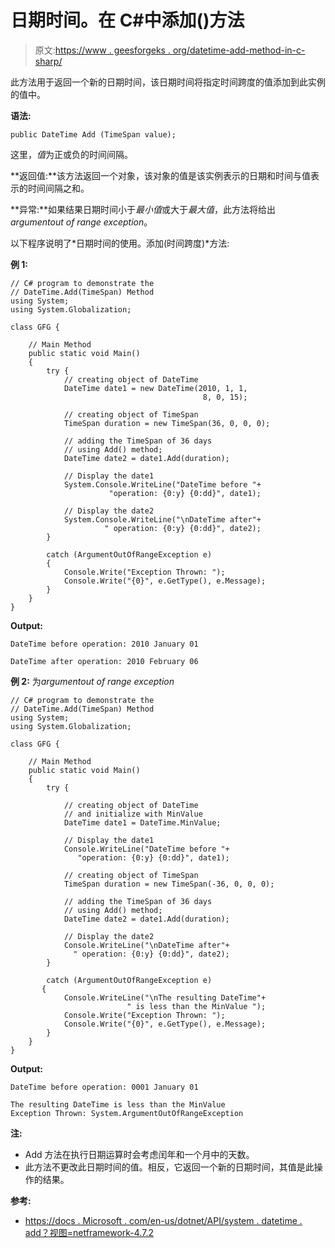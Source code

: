 # 日期时间。在 C#中添加()方法

> 原文:[https://www . geesforgeks . org/datetime-add-method-in-c-sharp/](https://www.geeksforgeeks.org/datetime-add-method-in-c-sharp/)

此方法用于返回一个新的日期时间，该日期时间将指定时间跨度的值添加到此实例的值中。

**语法:**

```
public DateTime Add (TimeSpan value);
```

这里，*值*为正或负的时间间隔。

**返回值:**该方法返回一个对象，该对象的值是该实例表示的日期和时间与值表示的时间间隔之和。

**异常:**如果结果日期时间小于*最小值*或大于*最大值*，此方法将给出*argumentout of range exception*。

以下程序说明了*日期时间的使用。添加(时间跨度)*方法:

**例 1:**

```
// C# program to demonstrate the
// DateTime.Add(TimeSpan) Method
using System;
using System.Globalization;

class GFG {

    // Main Method
    public static void Main()
    {
        try {
            // creating object of DateTime
            DateTime date1 = new DateTime(2010, 1, 1,
                                           8, 0, 15);

            // creating object of TimeSpan
            TimeSpan duration = new TimeSpan(36, 0, 0, 0);

            // adding the TimeSpan of 36 days
            // using Add() method;
            DateTime date2 = date1.Add(duration);

            // Display the date1
            System.Console.WriteLine("DateTime before "+
                      "operation: {0:y} {0:dd}", date1);

            // Display the date2
            System.Console.WriteLine("\nDateTime after"+
                     " operation: {0:y} {0:dd}", date2);
        }

        catch (ArgumentOutOfRangeException e) 
        {
            Console.Write("Exception Thrown: ");
            Console.Write("{0}", e.GetType(), e.Message);
        }
    }
}
```

**Output:**

```
DateTime before operation: 2010 January 01

DateTime after operation: 2010 February 06

```

**例 2:** 为*argumentout of range exception*

```
// C# program to demonstrate the
// DateTime.Add(TimeSpan) Method
using System;
using System.Globalization;

class GFG {

    // Main Method
    public static void Main()
    {
        try {

            // creating object of DateTime 
            // and initialize with MinValue
            DateTime date1 = DateTime.MinValue;

            // Display the date1
            Console.WriteLine("DateTime before "+
               "operation: {0:y} {0:dd}", date1);

            // creating object of TimeSpan
            TimeSpan duration = new TimeSpan(-36, 0, 0, 0);

            // adding the TimeSpan of 36 days
            // using Add() method;
            DateTime date2 = date1.Add(duration);

            // Display the date2
            Console.WriteLine("\nDateTime after"+
              " operation: {0:y} {0:dd}", date2);
        }

        catch (ArgumentOutOfRangeException e)
       {
            Console.WriteLine("\nThe resulting DateTime"+
                          " is less than the MinValue ");
            Console.Write("Exception Thrown: ");
            Console.Write("{0}", e.GetType(), e.Message);
        }
    }
}
```

**Output:**

```
DateTime before operation: 0001 January 01

The resulting DateTime is less than the MinValue 
Exception Thrown: System.ArgumentOutOfRangeException

```

**注:**

*   Add 方法在执行日期运算时会考虑闰年和一个月中的天数。
*   此方法不更改此日期时间的值。相反，它返回一个新的日期时间，其值是此操作的结果。

**参考:**

*   [https://docs . Microsoft . com/en-us/dotnet/API/system . datetime . add？视图=netframework-4.7.2](https://docs.microsoft.com/en-us/dotnet/api/system.datetime.add?view=netframework-4.7.2)